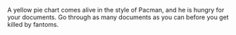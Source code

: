 A yellow pie chart comes alive in the style of Pacman, and he is hungry for your documents. Go through as many documents as you can before you get killed by fantoms.

